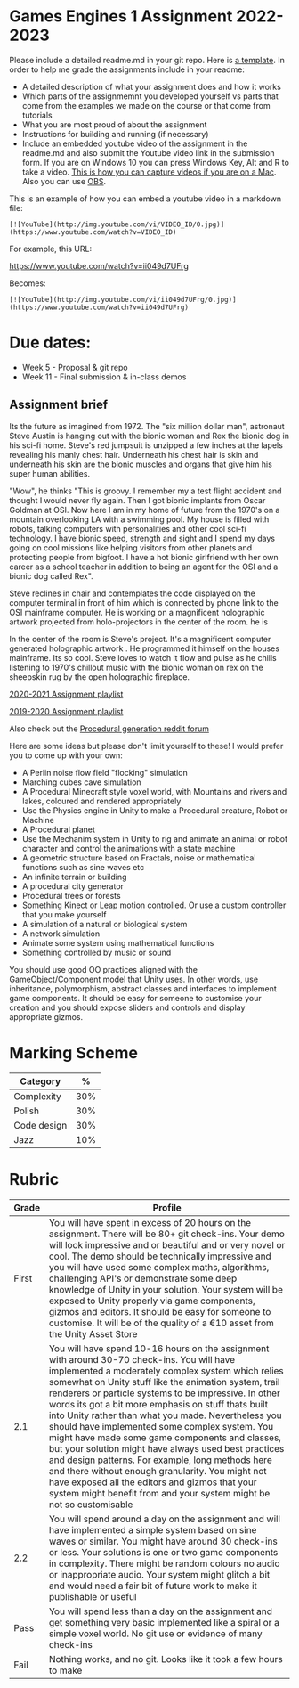 # Games Engines 1 Assignment 2022-2023

Please include a detailed readme.md in your git repo. Here is [a template](assignmentreadme.md). In order to help me grade the assignments include in your readme:

- A detailed description of what your assignment does and how it works
- Which parts of the assignmemnt you developed yourself vs parts that come from the examples we made on the course or that come from tutorials
- What you are most proud of about the assignment 
- Instructions for building and running (if necessary)
- Include an embedded youtube video of the assignment in the readme.md and also submit the Youtube video link in the submission form. If you are on Windows 10 you can press Windows Key, Alt and R to take a video. [This is how you can capture videos if you are on a Mac](https://www.cnbc.com/2018/05/20/how-to-record-the-screen-on-my-mac.html). Also you can use [OBS](https://obsproject.com/).

This is an example of how you can embed a youtube video in a markdown file:

```
[![YouTube](http://img.youtube.com/vi/VIDEO_ID/0.jpg)](https://www.youtube.com/watch?v=VIDEO_ID)
```

For example, this URL: 

https://www.youtube.com/watch?v=ii049d7UFrg

Becomes:

```
[![YouTube](http://img.youtube.com/vi/ii049d7UFrg/0.jpg)](https://www.youtube.com/watch?v=ii049d7UFrg)

```

# Due dates:
- Week 5 - Proposal & git repo
- Week 11 - Final submission & in-class demos

## Assignment brief

Its the future as imagined from 1972. The "six million dollar man", astronaut Steve Austin is hanging out with the bionic woman and Rex the bionic dog in his sci-fi home. Steve's red jumpsuit is unzipped a few inches at the lapels revealing his manly chest hair. Underneath his chest hair is skin and underneath his skin are the bionic muscles and organs that give him his super human abilities.  

"Wow", he thinks "This is groovy. I remember my a test flight accident and thought I would never fly again. Then I got bionic implants from Oscar Goldman at OSI. Now here I am in my home of future from the 1970's on a mountain overlooking LA with a swimming pool. My house is filled with robots, talking computers with personalities and other cool sci-fi technology. I have bionic speed, strength and sight and I spend my days going on cool missions like helping visitors from other planets and protecting people from bigfoot. I have a hot bionic girlfriend with her own career as a school teacher in addition to being an agent for the OSI and a bionic dog called Rex". 

Steve reclines in chair and contemplates the code displayed on the computer terminal in front of him which is connected by phone link to the OSI mainframe computer. He is working on a magnificent holographic artwork projected from holo-projectors in the center of the room. he is  

In the center of the room is Steve's project. It's a magnificent computer generated holographic artwork . He programmed it himself on the houses mainframe. Its so cool. Steve loves to watch it flow and pulse as he chills listening to 1970's chillout music with the bionic woman on rex on the sheepskin rug by the open holographic fireplace.  


[2020-2021 Assignment playlist](https://www.youtube.com/watch?v=MXm9OmzRe2o&list=PL1n0B6z4e_E5qaYwUOlJ63XI2OR9ty7Bs)

[2019-2020 Assignment playlist](https://www.youtube.com/watch?v=mSEMEWo5zCM&list=PL1n0B6z4e_E6GaGOHiBdPSW0QzICdGs4X)


Also check out the [Procedural generation reddit forum](https://www.reddit.com/r/proceduralgeneration/)

Here are some ideas but please don't limit yourself to these! I would prefer you to come up with your own:

 - A Perlin noise flow field "flocking" simulation
 - Marching cubes cave simulation
 - A Procedural Minecraft style voxel world, with Mountains and rivers and lakes, coloured and rendered appropriately
 - Use the Physics engine in Unity to make a Procedural creature, Robot or Machine
 - A Procedural planet
 - Use the Mechanim system in Unity to rig and animate an animal or robot character and control the animations with a state machine
 - A geometric structure based on Fractals, noise or mathematical functions such as sine waves etc
 - An infinite terrain or building
 - A procedural city generator
 - Procedural trees or forests
 - Something Kinect or Leap motion controlled. Or use a custom controller that you make yourself  
 - A simulation of a natural or biological system
 - A network simulation
 - Animate some system using mathematical functions 
 - Something controlled by music or sound
 
 You should use good OO practices aligned with the GameObject/Component model that Unity uses. In other words, use inheritance, polymorphism, abstract classes and interfaces to implement game components. It should be easy for someone to customise your creation and you should expose sliders and controls and display appropriate gizmos. 
 
 # Marking Scheme
 
 | Category |  %|
 |----------|---|
 | Complexity | 30% |
 | Polish     | 30% |
 | Code design| 30% |
 | Jazz       | 10% | 
 
 # Rubric
 
 | Grade | Profile |
 |-------|---------|
 | First | You will have spent in excess of 20 hours on the assignment. There will be 80+ git check-ins. Your demo will look impressive and or beautiful and or very novel or cool. The demo should be technically impressive and you will have used some complex maths, algorithms, challenging API's or demonstrate some deep knowledge of Unity in your solution. Your system will be exposed to Unity properly via game components, gizmos and editors. It should be easy for someone to customise. It will be of the quality of a €10 asset from the Unity Asset Store |
 | 2.1   | You will have spend 10-16 hours on the assignment with around 30-70 check-ins. You will have implemented a moderately complex system which relies somewhat on Unity stuff like the animation system, trail renderers or particle systems to be impressive. In other words its got a bit more emphasis on stuff thats built into Unity rather than what you made. Nevertheless you should have implemented some complex system. You might have made some game components and classes, but your solution might have always used best practices and design patterns. For example, long methods here and there without enough granularity. You might not have exposed all the editors and gizmos that your system might benefit from and your system might be not so customisable| 
 | 2.2   | You will spend around a day on the assignment and will have implemented a simple system based on sine waves or similar. You might have around 30 check-ins or less. Your solutions is one or two game components in complexity. There might be random colours no audio or inappropriate audio. Your system might glitch a bit and would need a fair bit of future work to make it publishable or useful|
 | Pass  | You will spend less than a day on the assignment and get something very basic implemented like a spiral or a simple voxel world. No git use or evidence of many check-ins|
 | Fail  | Nothing works, and no git. Looks like it took a few hours to make | 
 